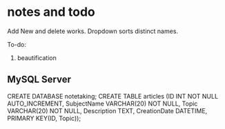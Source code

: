 

#  notes and todo
Add New and delete works.
Dropdown sorts distinct  names.

To-do:
1. beautification

## MySQL Server 
CREATE DATABASE notetaking;
CREATE  TABLE articles (ID INT NOT NULL AUTO_INCREMENT, SubjectName VARCHAR(20) NOT NULL, Topic VARCHAR(20) NOT NULL, Description TEXT, CreationDate DATETIME, PRIMARY KEY(ID, Topic));
